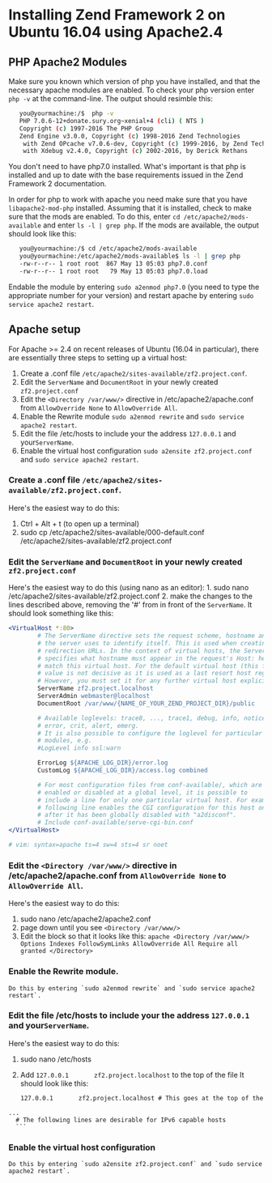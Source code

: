 # Installing Zend Framework 2 on Ubuntu 16.04 using Apache2.4
## PHP Apache2 Modules
Make sure you known which version of php you have installed, and that the necessary apache modules are enabled.
To check your php version enter `php -v` at the command-line. The output should resimble this:
```sh
   you@yourmachine:/$  php -v
   PHP 7.0.6-12+donate.sury.org~xenial+4 (cli) ( NTS )
   Copyright (c) 1997-2016 The PHP Group
   Zend Engine v3.0.0, Copyright (c) 1998-2016 Zend Technologies
    with Zend OPcache v7.0.6-dev, Copyright (c) 1999-2016, by Zend Technologies
    with Xdebug v2.4.0, Copyright (c) 2002-2016, by Derick Rethans
```
You don't need to have php7.0 installed. What's important is that php is installed and up to date with the base
requirements issued in the Zend Framework 2 documentation.

In order for php to work with apache you need make sure that you have `libapache2-mod-php` installed. Assuming that
it is installed, check to make sure that the mods are enabled. To do this, enter `cd /etc/apache2/mods-available` and
enter `ls -l | grep php`. If the mods are available, the output should look like this:
```sh
   you@yourmachine:/$ cd /etc/apache2/mods-available
   you@yourmachine:/etc/apache2/mods-available$ ls -l | grep php
   -rw-r--r-- 1 root root  867 May 13 05:03 php7.0.conf
   -rw-r--r-- 1 root root   79 May 13 05:03 php7.0.load
```
Endable the module by entering `sudo a2enmod php7.0` (you need to type the appropriate number for your version) and
restart apache by entering `sudo service apache2 restart`.

## Apache setup

For Apache >= 2.4 on recent releases of Ubuntu (16.04 in particular), there are essentially three steps to setting up a virtual host:

1. Create a .conf file `/etc/apache2/sites-available/zf2.project.conf`.
2. Edit the `ServerName` and `DocumentRoot` in your newly created `zf2.project.conf`
3. Edit the `<Directory /var/www/>` directive in /etc/apache2/apache.conf from `AllowOverride None` to `AllowOverride All`.
4. Enable the Rewrite module `sudo a2enmod rewrite` and `sudo service apache2 restart`.
5. Edit the file /etc/hosts to include your the address `127.0.0.1` and your`ServerName`.
6. Enable the virtual host configuration `sudo a2ensite zf2.project.conf` and `sudo service apache2 restart`.

### Create a .conf file `/etc/apache2/sites-available/zf2.project.conf`.

Here's the easiest way to do this:
   1. Ctrl + Alt + t (to open up a terminal)
   2. sudo cp /etc/apache2/sites-available/000-default.conf /etc/apache2/sites-available/zf2.project.conf

### Edit the `ServerName` and `DocumentRoot` in your newly created `zf2.project.conf`

 Here's the easiest way to do this (using nano as an editor):
	1. sudo nano /etc/apache2/sites-available/zf2.project.conf
	2. make the changes to the lines described above, removing the '#' from
	   in front of the `ServerName`.
	   It should look something like this:
```apache
<VirtualHost *:80>
        # The ServerName directive sets the request scheme, hostname and port that
        # the server uses to identify itself. This is used when creating
        # redirection URLs. In the context of virtual hosts, the ServerName
        # specifies what hostname must appear in the request's Host: header to
        # match this virtual host. For the default virtual host (this file) this
        # value is not decisive as it is used as a last resort host regardless.
        # However, you must set it for any further virtual host explicitly.
        ServerName zf2.project.localhost
        ServerAdmin webmaster@localhost
        DocumentRoot /var/www/{NAME_OF_YOUR_ZEND_PROJECT_DIR}/public

        # Available loglevels: trace8, ..., trace1, debug, info, notice, warn,
        # error, crit, alert, emerg.
        # It is also possible to configure the loglevel for particular
        # modules, e.g.
        #LogLevel info ssl:warn

        ErrorLog ${APACHE_LOG_DIR}/error.log
        CustomLog ${APACHE_LOG_DIR}/access.log combined

        # For most configuration files from conf-available/, which are
        # enabled or disabled at a global level, it is possible to
        # include a line for only one particular virtual host. For example the
        # following line enables the CGI configuration for this host only
        # after it has been globally disabled with "a2disconf".
        # Include conf-available/serve-cgi-bin.conf
</VirtualHost>

# vim: syntax=apache ts=4 sw=4 sts=4 sr noet
```
### Edit the `<Directory /var/www/>` directive in /etc/apache2/apache.conf from `AllowOverride None` to `AllowOverride All`.

Here's the easiest way to do this:
   1. sudo nano /etc/apache2/apache2.conf
   2. page down until you see `<Directory /var/www/>`
   3. Edit the block so that it looks like this:
	```apache
	<Directory /var/www/>
		Options Indexes FollowSymLinks
		AllowOverride All
		Require all granted
	</Directory>
	```

### Enable the Rewrite module.
    
    Do this by entering `sudo a2enmod rewrite` and `sudo service apache2 restart`.
    
### Edit the file /etc/hosts to include your the address `127.0.0.1` and your`ServerName`.

   Here's the easiest way to do this:
   1. sudo nano /etc/hosts
   2. Add `127.0.0.1       zf2.project.localhost` to the top of the file
      It should look like this:

      ```apache
      127.0.0.1       zf2.project.localhost # This goes at the top of the list
	...
      # The following lines are desirable for IPv6 capable hosts
      ```

### Enable the virtual host configuration

    Do this by entering `sudo a2ensite zf2.project.conf` and `sudo service apache2 restart`.
